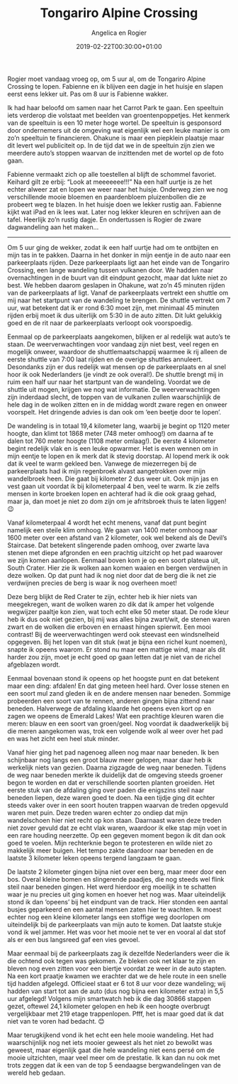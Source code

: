 ﻿---
title: Tongariro Alpine Crossing
author: Angelica en Rogier
type: post
date: 2019-02-22T00:30:00+01:00
url: /weblog/2019/02/22/tongariro-alpine-crossing/
commentFolder: 2019-02-22-tongariro-alpine-crossing
categories:
- Wereld trip 2019
images: ["23-afdaling-emerald-lakes.jpg"]
resources:
- src: 01-ohakune-carrot.jpg
  title: De wortel van Ohakune
  params:
    imagegallery: true
- src: 02-ohakune-carrot.jpg
  title: Fabienne en de wortel van Ohakune
  params:
    imagegallery: true
- src: 03-ohakune-carrot-racewagen.jpg
  title: De wortel raceauto van Ohakune
  params:
    imagegallery: true
- src: 04-fabienne-paardenbloem.jpg
  title: Fabienne en een paardenbloem
  params:
    imagegallery: true
- src: 05-is-dat-zacht.jpg
  title: Voelt dat zacht?
  params:
    imagegallery: true
- src: 06-deel-rugzak-rogier.jpg
  title: Deel van de inhoud van rugzak Rogier tijdens Tongariro Crossing
  params:
    imagegallery: true
- src: 07-weerswaarschuwing.jpg
  title: Weerswaarschuwing voor Tongariro Crossing
  params:
    imagegallery: true
- src: 08-start-tongariro-crossing.jpg
  title: Start van de Tongariro Crossing
  params:
    imagegallery: true
- src: 09-uitzicht-richting-start.jpg
  title: Uitzicht richting de start
  params:
    imagegallery: true
- src: 10-soda-springs.jpg
  title: Soda Springs
  params:
    imagegallery: true
- src: 11-soda-springs.jpg
  title: Soda Springs
  params:
    imagegallery: true
- src: 12-devils-staircase.jpg
  title: Devils Staircase
  params:
    imagegallery: true
- src: 13-mount-ngauruhoe.jpg
  title: Mount Ngauruhoe
  params:
    imagegallery: true
- src: 14-devils-staircase.jpg
  title: Devils Staircase
  params:
    imagegallery: true
- src: 15-devils-staircase.jpg
  title: Devils Staircase
  params:
    imagegallery: true
- src: 16-bovenaan-devils-staircase.jpg
  title: Bovenaan de Devils Staircase
  params:
    imagegallery: true
- src: 17-south-crater.jpg
  title: South Crater
  params:
    imagegallery: true
- src: 18-red-crater.jpg
  title: Red Crater
  params:
    imagegallery: true
- src: 19-vallei-achter-red-crater.jpg
  title: Vallei achter de Red Crater
  params:
    imagegallery: true
- src: 20-vervolg-red-crater.jpg
  title: Vervolg pad Red Crater
  params:
    imagegallery: true
- src: 21-afdaling-red-crater.jpg
  title: Afdaling Red Crater
  params:
    imagegallery: true
- src: 22-emerald-lakes.jpg
  title: Emerald Lakes
  params:
    imagegallery: true
- src: 23-afdaling-emerald-lakes.jpg
  title: Afdaling naar Emerald Lakes
  params:
    imagegallery: true
    banner: true
- src: 24-beplanting-en-wolk.jpg
  title: Beplanting en in de wolken
  params:
    imagegallery: true
- src: 25-soort-sneeuwklokjes.jpg
  title: Beplating die lijkt op een sneeuwklokje
  params:
    imagegallery: true
- src: 26-ander-soort-sneeuwklokjes.jpg
  title: Een ander soort sneeuwklokje
  params:
    imagegallery: true
- src: 27-houten-trappen.jpg
  title: Houten trappen, treden gevuld met zand en steen
  params:
    imagegallery: true
- src: 28-beekje-oversteken.jpg
  title: Beekje oversteken
  params:
    imagegallery: true
- src: 29-eind-in-zicht.jpg
  title: Eind in zicht. Ergens daar beneden...
  params:
    imagegallery: true
- src: 30-nog-meer-trappen.jpg
  title: Nog veel meer trappen...
  params:
    imagegallery: true
- src: 31-riviertje.jpg
  title: Een riviertje
  params:
    imagegallery: true
- src: 32-watervalletje.jpg
  title: Een waervalletje
  params:
    imagegallery: true
- src: 33-regen-terug-in-auto.jpg
  title: Het begon te regenen toen ik in de auto ging zitten.
  params:
    imagegallery: true
- src: 34-training-resultaat.jpg
  title: Trainings resultaat volgens Apple iWatch
  params:
    imagegallery: true
- src: 35-fabienne-eten.jpg
  title: Fabienne uit eten
  params:
    imagegallery: true

---
Rogier moet vandaag vroeg op, om 5 uur al, om de Tongariro Alpine Crossing te lopen. Fabienne en ik blijven een dagje in het huisje en slapen eerst eens lekker uit. Pas om 8 uur is Fabienne wakker. 

Ik had haar beloofd om samen naar het Carrot Park te gaan. Een speeltuin iets verderop die volstaat met beelden van groentenpoppetjes. Het kenmerk van de speeltuin is een 10 meter hoge wortel. De speeltuin is gesponsord door ondernemers uit de omgeving wat eigenlijk wel een leuke manier is om zo’n speeltuin te financieren. Ohakune is maar een piepklein plaatsje maar dit levert wel publiciteit op. In de tijd dat we in de speeltuin zijn zien we meerdere auto’s stoppen waarvan de inzittenden met de wortel op de foto gaan.

Fabienne vermaakt zich op alle toestellen al blijft de schommel favoriet. Keihard gilt ze erbij: “Look at meeeeeee!!!” Na een half uurtje is ze het echter alweer zat en lopen we weer naar het huisje. Onderweg zien we nog verschillende mooie bloemen en paardenbloem pluizenbollen die ze probeert weg te blazen. In het huisje doen we lekker rustig aan. Fabienne kijkt wat iPad en ik lees wat. Later nog lekker kleuren en schrijven aan de tafel. Heerlijk zo’n rustig dagje. En ondertussen is Rogier de zware dagwandeling aan het maken…

---

Om 5 uur ging de wekker, zodat ik een half uurtje had om te ontbijten en mijn tas in te pakken. Daarna in het donker in mijn eentje in de auto naar een parkeerplaats rijden. Deze parkeerplaats ligt aan het einde van de Tongariro Crossing, een lange wandeling tussen vulkanen door. We hadden naar overnachtingen in de buurt van dit eindpunt gezocht, maar dat lukte niet zo best. We hebben daarom geslapen in Ohakune, wat zo’n 45 minuten rijden van de parkeerplaats af ligt. Vanaf de parkeerplaats vertrekt een shuttle om mij naar het startpunt van de wandeling te brengen. De shuttle vertrekt om 7 uur, wat betekent dat ik er rond 6:30 moet zijn, met minimaal 45 minuten rijden erbij moet ik dus uiterlijk om 5:30 in de auto zitten. Dit lukt gelukkig goed en de rit naar de parkeerplaats verloopt ook voorspoedig. 

Eenmaal op de parkeerplaats aangekomen, blijken er al redelijk wat auto’s te staan. De weerverwachtingen voor vandaag zijn niet best, veel regen en mogelijk onweer, waardoor de shuttlemaatschappij waarmee ik rij alleen de eerste shuttle van 7:00 laat rijden en de overige shuttles annuleert. Desondanks zijn er dus redelijk wat mensen op de parkeerplaats en al snel hoor ik ook Nederlanders (je vindt ze ook overal!). De shuttle brengt mij in ruim een half uur naar het startpunt van de wandeling. Voordat we de shuttle uit mogen, krijgen we nog wat informatie. De weerverwachtingen zijn inderdaad slecht, de toppen van de vulkanen zullen waarschijnlijk de hele dag in de wolken zitten en in de middag wordt zware regen en onweer voorspelt. Het dringende advies is dan ook om ‘een beetje door te lopen’. 

De wandeling is in totaal 19,4 kilometer lang, waarbij je begint op 1120 meter hoogte, dan klimt tot 1868 meter (748 meter omhoog!) om daarna af te dalen tot 760 meter hoogte (1108 meter omlaag!). De eerste 4 kilometer begint redelijk vlak en is een leuke opwarmer. Het is even wennen om in mijn eentje te lopen en ik merk dat ik stevig doorstap. Al lopend merk ik ook dat ik veel te warm gekleed ben. Vanwege de miezerregen bij de parkeerplaats had ik mijn regenbroek alvast aangetrokken over mijn wandelbroek heen. Die gaat bij kilometer 2 dus weer uit. Ook mijn jas en vest gaan uit voordat ik bij kilometerpaal 4 ben, veel te warm. Ik zie zelfs mensen in korte broeken lopen en achteraf had ik die ook graag gehad, maar ja, dan moet je niet zo dom zijn om je afritsbroek thuis te laten liggen! 😉

Vanaf kilometerpaal 4 wordt het echt menens, vanaf dat punt begint namelijk een steile klim omhoog. We gaan van 1400 meter omhoog naar 1600 meter over een afstand van 2 kilometer, ook wel bekend als de Devil’s Staircase. Dat betekent slingerende paden omhoog, over zwarte lava stenen met diepe afgronden en een prachtig uitzicht op het pad waarover we zijn komen aanlopen. Eenmaal boven kom je op een soort plateua uit, South Crater. Hier zie ik wolken aan komen waaien en bergen verdwijnen in deze wolken. Op dat punt had ik nog niet door dat de berg die ik net zie verdwijnen precies de berg is waar ik nog overheen moet!

Deze berg blijkt de Red Crater te zijn, echter heb ik hier niets van meegekregen, want de wolken waren zo dik dat ik amper het volgende wegwijzer paaltje kon zien, wat toch echt elke 50 meter staat. De rode kleur heb ik dus ook niet gezien, bij mij was alles bijna zwart/wit, de stenen waren zwart en de wolken die erboven en ernaast hingen spierwit. Een mooi contrast! Bij de weerverwachtingen werd ook steevast een windsnelheid opgegeven. Bij het lopen van dit stuk (wat je bijna een richel kunt noemen), snapte ik opeens waarom. Er stond nu maar een mattige wind, maar als dit harder zou zijn, moet je echt goed op gaan letten dat je niet van de richel afgeblazen wordt. 

Eenmaal bovenaan stond ik opeens op het hoogste punt en dat betekent maar een ding: afdalen! En dat ging meteen heel hard. Over losse stenen en een soort mul zand gleden ik en de andere mensen naar beneden. Sommige probeerden een soort van te rennen, anderen gingen bijna zittend naar beneden. Halverwege de afdaling klaarde het opeens even kort op en zagen we opeens de Emerald Lakes! Wat een prachtige kleuren waren die meren: blauw en een soort van groen/geel. Nog voordat ik daadwerkelijk bij die meren aangekomen was, trok een volgende wolk al weer over het pad en was het zicht een heel stuk minder.

Vanaf hier ging het pad nagenoeg alleen nog maar naar beneden. Ik ben schijnbaar nog langs een groot blauw meer gelopen, maar daar heb ik werkelijk niets van gezien. Daarna zigzagde de weg naar beneden. Tijdens de weg naar beneden merkte ik duidelijk dat de omgeving steeds groener begon te worden en dat er verschillende soorten planten groeiden. Het eerste stuk van de afdaling ging over paden die enigszins steil naar beneden liepen, deze waren goed te doen. Na een tijdje ging dit echter steeds vaker over in een soort houten trappen waarvan de treden opgevuld waren met puin. Deze treden waren echter zo ondiep dat mijn wandelschoen hier niet recht op kon staan. Daarnaast waren deze treden niet zover gevuld dat ze echt vlak waren, waardoor ik elke stap mijn voet in een rare houding neerzette. Op een gegeven moment begon ik dit dan ook goed te voelen. Mijn rechterknie begon te protesteren en wilde niet zo makkelijk meer buigen. Het tempo zakte daardoor naar beneden en de laatste 3 kilometer leken opeens tergend langzaam te gaan. 

De laatste 2 kilometer gingen bijna niet over een berg, maar meer door een bos. Overal kleine bomen en slingerende paadjes, die nog steeds wel flink steil naar beneden gingen. Het werd hierdoor erg moeilijk in te schatten waar je nu precies uit ging komen en hoever het nog was. Maar uiteindelijk stond ik dan ‘opeens’ bij het eindpunt van de track. Hier stonden een aantal busjes geparkeerd en een aantal mensen zaten hier te wachten. Ik moest echter nog een kleine kilometer langs een stoffige weg doorlopen om uiteindelijk bij de parkeerplaats van mijn auto te komen. Dat laatste stukje vond ik wel jammer. Het was voor het mooie net te ver en vooral al dat stof als er een bus langsreed gaf een vies gevoel.

Maar eenmaal bij de parkeerplaats zag ik dezelfde Nederlanders weer die ik die ochtend ook tegen was gekomen. Ze bleken ook net klaar te zijn en bleven nog even zitten voor een biertje voordat ze weer in de auto stapten. Na een kort praatje kwamen we erachter dat we de hele route in een snelle tijd hadden afgelegd. Officieel staat er 6 tot 8 uur voor deze wandeling; wij hadden van start tot aan de auto (dus nog bijna een kilometer extra) in 5,5 uur afgelegd! Volgens mijn smartwatch heb ik die dag 30866 stappen gezet, oftewel 24,1 kilometer gelopen en heb ik een hoogte overbrugt vergelijkbaar met 219 etage trappenlopen. Pfff, het is maar goed dat ik dat niet van te voren had bedacht. 😊

Maar terugkijkend vond ik het echt een hele mooie wandeling. Het had waarschijnlijk nog net iets mooier geweest als het niet zo bewolkt was geweest, maar eigenlijk gaat die hele wandeling niet eens persé om de mooie uitzichten, maar veel meer om de prestatie. Ik kan dan nu ook met trots zeggen dat ik een van de top 5 eendaagse bergwandelingen van de wereld heb gedaan.
